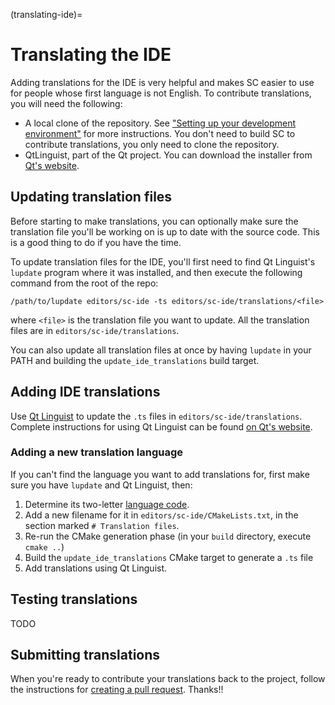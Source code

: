 (translating-ide)=
# Translating the IDE

Adding translations for the IDE is very helpful and makes SC easier to use for people whose first language is not English. To contribute translations, you will need the following:

- A local clone of the repository. See ["Setting up your development environment"](https://github.com/supercollider/supercollider/wiki/Setting-up-your-development-environment) for more instructions. You don't need to build SC to contribute translations, you only need to clone the repository.
- QtLinguist, part of the Qt project. You can download the installer from [Qt's website](https://www.qt.io/).

## Updating translation files

Before starting to make translations, you can optionally make sure the translation file you'll be working on is up to date with the source code. This is a good thing to do if you have the time.

To update translation files for the IDE, you'll first need to find Qt Linguist's `lupdate` program where it was installed, and then execute the following command from the root of the repo:

    /path/to/lupdate editors/sc-ide -ts editors/sc-ide/translations/<file>

where `<file>` is the translation file you want to update. All the translation files are in `editors/sc-ide/translations`.

You can also update all translation files at once by having `lupdate` in your PATH and building the `update_ide_translations` build target.

## Adding IDE translations

Use [Qt Linguist](http://doc.qt.io/qt-5/qtlinguist-index.html) to update the `.ts` files in `editors/sc-ide/translations`. Complete instructions for using Qt Linguist can be found [on Qt's website](https://doc.qt.io/qt-5/linguist-translators.html).

### Adding a new translation language

If you can't find the language you want to add translations for, first make sure you have `lupdate` and Qt Linguist, then:

1. Determine its two-letter [language code](https://www.loc.gov/standards/iso639-2/php/code_list.php).
2. Add a new filename for it in `editors/sc-ide/CMakeLists.txt`, in the section marked `# Translation files`.
3. Re-run the CMake generation phase (in your `build` directory, execute `cmake ..`)
4. Build the `update_ide_translations` CMake target to generate a `.ts` file
5. Add translations using Qt Linguist.

## Testing translations

TODO

## Submitting translations

When you're ready to contribute your translations back to the project, follow the instructions for [creating a pull request](https://github.com/supercollider/supercollider/wiki/Creating-pull-requests). Thanks!!
